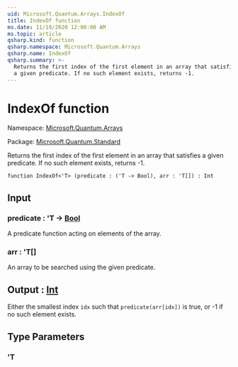 ```yaml
---
uid: Microsoft.Quantum.Arrays.IndexOf
title: IndexOf function
ms.date: 11/19/2020 12:00:00 AM
ms.topic: article
qsharp.kind: function
qsharp.namespace: Microsoft.Quantum.Arrays
qsharp.name: IndexOf
qsharp.summary: >-
  Returns the first index of the first element in an array that satisfies
  a given predicate. If no such element exists, returns -1.
---
```


# IndexOf function

Namespace: [Microsoft.Quantum.Arrays](xref:Microsoft.Quantum.Arrays)

Package: [Microsoft.Quantum.Standard](https://nuget.org/packages/Microsoft.Quantum.Standard)


Returns the first index of the first element in an array that satisfiesa given predicate. If no such element exists, returns -1.

```qsharp
function IndexOf<'T> (predicate : ('T -> Bool), arr : 'T[]) : Int
```


## Input

### predicate : 'T -> [Bool](xref:microsoft.quantum.lang-ref.bool)

A predicate function acting on elements of the array.


### arr : 'T[]

An array to be searched using the given predicate.



## Output : [Int](xref:microsoft.quantum.lang-ref.int)

Either the smallest index `idx` such that `predicate(arr[idx])` is true,or -1 if no such element exists.

## Type Parameters

### 'T

